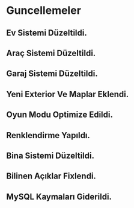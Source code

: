 # Guncellemeler

## Ev Sistemi Düzeltildi.
## Araç Sistemi Düzeltildi.
## Garaj Sistemi Düzeltildi.
## Yeni Exterior Ve Maplar Eklendi.
## Oyun Modu Optimize Edildi.
## Renklendirme Yapıldı.
## Bina Sistemi Düzeltildi.
## Bilinen Açıklar Fixlendi.
## MySQL Kaymaları Giderildi.
